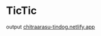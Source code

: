 # TicTic

output
<a href="https://chitraarasu-tindog.netlify.app/" target="_blank">chitraarasu-tindog.netlify.app</a>
